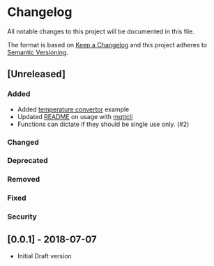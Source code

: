 # Changelog

All notable changes to this project will be documented in this file.

The format is based on [Keep a Changelog](http://keepachangelog.com/en/1.0.0/)
and this project adheres to [Semantic Versioning](http://semver.org/spec/v2.0.0.html).

## [Unreleased]

### Added

- Added [temperature convertor](./samples/temp_converter) example
- Updated [README](./README.md) on usage with [mqttcli](https://github.com/shirou/mqttcli)
- Functions can dictate if they should be single use only. (#2)

### Changed

### Deprecated

### Removed

### Fixed

### Security

## [0.0.1] - 2018-07-07

- Initial Draft version
